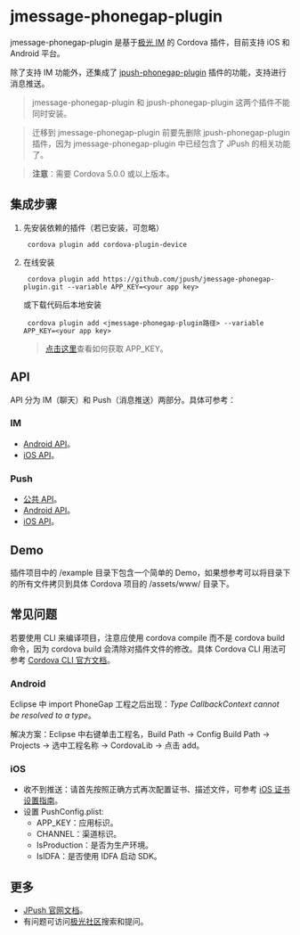 # jmessage-phonegap-plugin

jmessage-phonegap-plugin 是基于[极光 IM](http://docs.jpush.io/guideline/jmessage_guide/) 的 Cordova 插件，目前支持 iOS 和 Android 平台。

除了支持 IM 功能外，还集成了 [jpush-phonegap-plugin](https://github.com/jpush/jpush-phonegap-plugin) 插件的功能，支持进行消息推送。

>jmessage-phonegap-plugin 和 jpush-phonegap-plugin 这两个插件不能同时安装。

>迁移到 jmessage-phonegap-plugin 前要先删除 jpush-phonegap-plugin 插件，因为 jmessage-phonegap-plugin 中已经包含了 JPush 的相关功能了。

> **注意**：需要 Cordova 5.0.0 或以上版本。

## 集成步骤
1. 先安装依赖的插件（若已安装，可忽略）

		cordova plugin add cordova-plugin-device

2. 在线安装

		cordova plugin add https://github.com/jpush/jmessage-phonegap-plugin.git --variable APP_KEY=<your app key>

	或下载代码后本地安装

		cordova plugin add <jmessage-phonegap-plugin路径> --variable APP_KEY=<your app key>

	> [点击这里](http://docs.jpush.io/guideline/statistical_report/)查看如何获取 APP_KEY。

## API
API 分为 IM（聊天）和 Push（消息推送）两部分。具体可参考：
### IM
- [Android API](/doc/Android_detail_api.md)。
- [iOS API](/doc/iOS_detail_api.md)。

### Push
- [公共 API](https://github.com/jpush/jpush-phonegap-plugin/blob/master/doc/Common_detail_api.md)。
- [Android API](https://github.com/jpush/jpush-phonegap-plugin/blob/master/doc/Android_detail_api.md)。
- [iOS API](https://github.com/jpush/jpush-phonegap-plugin/blob/master/doc/iOS_API.md)。

## Demo
插件项目中的 /example 目录下包含一个简单的 Demo，如果想参考可以将目录下的所有文件拷贝到具体 Cordova 项目的 /assets/www/ 目录下。

## 常见问题
若要使用 CLI 来编译项目，注意应使用 cordova compile 而不是 cordova build 命令，因为 cordova build 会清除对插件文件的修改。具体 Cordova CLI 用法可参考 [Cordova CLI 官方文档](https://cordova.apache.org/docs/en/latest/reference/cordova-cli/index.html)。

### Android
Eclipse 中 import PhoneGap 工程之后出现：*Type CallbackContext cannot be resolved to a type*。

解决方案：Eclipse 中右键单击工程名，Build Path -> Config Build Path -> Projects -> 选中工程名称 -> CordovaLib -> 点击 add。

### iOS
- 收不到推送：请首先按照正确方式再次配置证书、描述文件，可参考 [iOS 证书设置指南](http://docs.jpush.io/client/ios_tutorials/#ios_1)。
- 设置 PushConfig.plist:
	- APP_KEY：应用标识。
	- CHANNEL：渠道标识。
	- IsProduction：是否为生产环境。
	- IsIDFA：是否使用 IDFA 启动 SDK。

## 更多
- [JPush 官网文档](http://docs.jiguang.cn/guideline/jmessage_guide/)。
- 有问题可访问[极光社区](http://community.jpush.cn/)搜索和提问。
